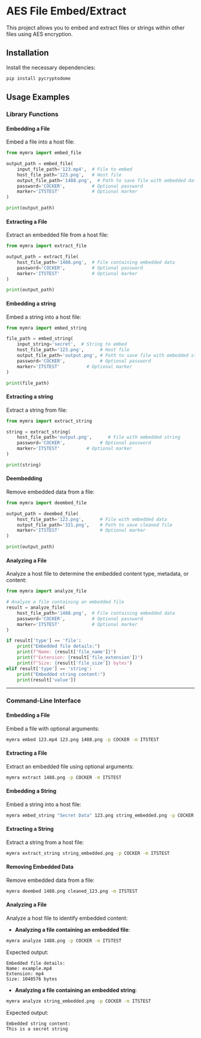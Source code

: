 
# AES File Embed/Extract

This project allows you to embed and extract files or strings within other files using AES encryption.

## Installation

Install the necessary dependencies:

```bash
pip install pycryptodome
```

## Usage Examples

### Library Functions

#### Embedding a File
Embed a file into a host file:

```python
from mymra import embed_file

output_path = embed_file(
    input_file_path='123.mp4',  # File to embed
    host_file_path='123.png',   # Host file
    output_file_path='1488.png',  # Path to save file with embedded data
    password='COCKER',          # Optional password
    marker='ITSTEST'            # Optional marker
)

print(output_path)
```

#### Extracting a File
Extract an embedded file from a host file:

```python
from mymra import extract_file

output_path = extract_file(
    host_file_path='1488.png',  # File containing embedded data
    password='COCKER',          # Optional password
    marker='ITSTEST'            # Optional marker
)

print(output_path)
```

#### Embedding a string
Embed a string into a host file:

```python
from mymra import embed_string

file_path = embed_string(
    input_string='secret',  # String to embed
    host_file_path='123.png',      # Host file
    output_file_path='output.png', # Path to save file with embedded string
    password='COCKER',             # Optional password
    marker='ITSTEST'          # Optional marker
)

print(file_path)
```

#### Extracting a string
Extract a string from file:

```python
from mymra import extract_string

string = extract_string(
    host_file_path='output.png',      # File with embedded string
    password='COCKER',             # Optional password
    marker='ITSTEST'          # Optional marker
)

print(string)
```

#### Deembedding
Remove embedded data from a file:

```python
from mymra import deembed_file

output_path = deembed_file(
    host_file_path='123.png',      # File with embedded data
    output_file_path='321.png',    # Path to save cleaned file
    marker='ITSTEST'               # Optional marker
)

print(output_path)
```

#### Analyzing a File
Analyze a host file to determine the embedded content type, metadata, or content:

```python
from mymra import analyze_file

# Analyze a file containing an embedded file
result = analyze_file(
    host_file_path='1488.png',  # File containing embedded data
    password='COCKER',          # Optional password
    marker='ITSTEST'            # Optional marker
)

if result['type'] == 'file':
    print("Embedded file details:")
    print(f"Name: {result['file_name']}")
    print(f"Extension: {result['file_extension']}")
    print(f"Size: {result['file_size']} bytes")
elif result['type'] == 'string':
    print("Embedded string content:")
    print(result['value'])
```

---

### Command-Line Interface

#### Embedding a File
Embed a file with optional arguments:
```bash
mymra embed 123.mp4 123.png 1488.png -p COCKER -m ITSTEST
```

#### Extracting a File
Extract an embedded file using optional arguments:
```bash
mymra extract 1488.png -p COCKER -m ITSTEST
```

#### Embedding a String
Embed a string into a host file:
```bash
mymra embed_string "Secret Data" 123.png string_embedded.png -p COCKER -m ITSTEST
```

#### Extracting a String
Extract a string from a host file:
```bash
mymra extract_string string_embedded.png -p COCKER -m ITSTEST
```

#### Removing Embedded Data
Remove embedded data from a file:
```bash
mymra deembed 1488.png cleaned_123.png -m ITSTEST
```

#### Analyzing a File
Analyze a host file to identify embedded content:

- **Analyzing a file containing an embedded file**:
```bash
mymra analyze 1488.png -p COCKER -m ITSTEST
```
Expected output:
```
Embedded file details:
Name: example.mp4
Extension: mp4
Size: 1048576 bytes
```

- **Analyzing a file containing an embedded string**:
```bash
mymra analyze string_embedded.png -p COCKER -m ITSTEST
```
Expected output:
```
Embedded string content:
This is a secret string
```
